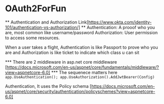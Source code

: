 # OAuth2ForFun



** Authentication and Authorization Link[https://www.okta.com/identity-101/authentication-vs-authorization/] **
Authentication: A prooof who you are, most common like username/password
Authorization: User permission to access some resources. 

When a user takes a flight, Authentication is like Passport to prove who you are and Authorization is like ticket to indicate which class u can sit


*** There are 2 middleware in asp.net core middleware [https://docs.microsoft.com/en-us/aspnet/core/fundamentals/middleware/?view=aspnetcore-6.0] ***
The sequenece matters here
`
app.UseAuthentication();
app.UseAuthorization().AddJwtBearer(Config)
`

Authentication,
It uses the Policy schema [https://docs.microsoft.com/en-us/aspnet/core/security/authentication/policyschemes?view=aspnetcore-6.0]

